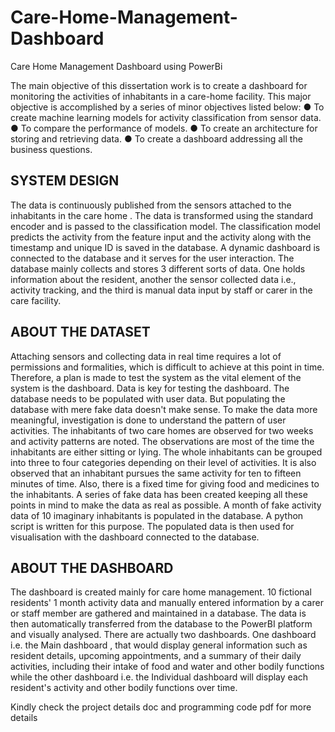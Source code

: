 # Care-Home-Management-Dashboard
Care Home Management Dashboard using PowerBi

The main objective of this dissertation work is to create a dashboard for monitoring the activities of inhabitants in a care-home facility. This major objective is accomplished by a series of minor objectives listed below:
● To create machine learning models for activity classification from sensor data.
● To compare the performance of models.
● To create an architecture for storing and retrieving data.
● To create a dashboard addressing all the business questions.

## SYSTEM DESIGN

The data is continuously published from the sensors attached to the inhabitants in the care home . The data is transformed using the standard encoder and is passed to the classification model. The classification model predicts the activity from the feature input and the activity along with the timestamp and unique ID is saved in the database. A dynamic dashboard is connected to the database and it serves for the user interaction. The database mainly collects and stores 3 different sorts of data. One holds information about the resident, another the sensor collected data i.e., activity tracking, and the third is manual data input by staff or carer in the care facility.

## ABOUT THE DATASET
Attaching sensors and collecting data in real time requires a lot of permissions and formalities, which is difficult to achieve at this point in time. Therefore, a plan is made to test the system as the vital element of the system is the dashboard. Data is key for testing the dashboard. The database needs to be populated with user data. But populating the database with mere fake data doesn't make sense. To make the data more meaningful, investigation is done to understand the pattern of user activities. The inhabitants of two care homes are observed for two weeks and activity patterns are noted. The observations are most of the time the inhabitants are either sitting or lying. The whole inhabitants can be grouped into three to four categories depending on their level of activities. It is also observed that an inhabitant pursues the same activity for ten to fifteen minutes of time. Also, there is a fixed time for giving food and medicines to the inhabitants. A series of fake data has been created keeping all these points in mind to make the data as real as possible. A month of fake activity data of 10 imaginary inhabitants is populated in the database. A python script is written for this purpose. The populated data is then used for visualisation with the dashboard connected to the database.

## ABOUT THE DASHBOARD
The dashboard is created mainly for care home management. 10 fictional residents' 1 month activity data and manually entered information by a carer or staff member are gathered and maintained in a database. The data is then automatically transferred from the database to the PowerBI platform and visually analysed. There are actually two dashboards. One dashboard i.e. the Main dashboard , that would display general information such as resident details, upcoming appointments, and a summary of their daily activities, including their intake of food and water and other bodily functions while the other dashboard i.e. the Individual dashboard  will display each resident's activity and other bodily functions over time.

Kindly check the project details doc and programming code pdf for more details
